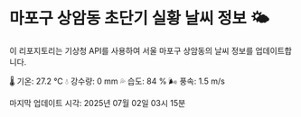 
# 마포구 상암동 초단기 실황 날씨 정보 🌤️

이 리포지토리는 기상청 API를 사용하여 서울 마포구 상암동의 날씨 정보를 업데이트합니다. 

🌡️ 기온: 27.2 ℃
💧 강수량: 0 mm
💦 습도: 84 %
🌬️ 풍속: 1.5 m/s

마지막 업데이트 시각: 2025년 07월 02일 03시 15분    
